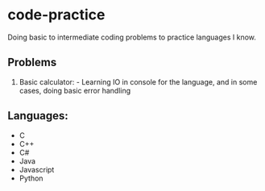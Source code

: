 # code-practice
Doing basic to intermediate coding problems to practice languages I know.

## Problems
1. Basic calculator: - Learning IO in console for the language, and in some cases, doing basic error handling

## Languages:
* C
* C++
* C#
* Java
* Javascript
* Python
